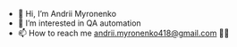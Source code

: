 - 👋 Hi, I’m Andrii Myronenko
- 👀 I’m interested in QA automation
- 📫 How to reach me andrii.myronenko418@gmail.com
  💙💛

<!---
AndriiMyronenko418/AndriiMyronenko418 is a ✨🌱 special 🌱✨ repository because its `README.md` (this file) appears on your GitHub profile.
You can click the Preview link to take a look at your changes.
--->

